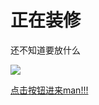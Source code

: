 # 正在装修

还不知道要放什么

<img src="https://img0.baidu.com/it/u=2750461412,2513208701&fm=253&fmt=auto&app=138&f=JPEG?w=600&h=400">

[点击按钮进来man!!!](https://www.bilibili.com/video/BV1pH4y1H7s3/?spm_id_from=333.337.search-card.all.click&vd_source=343ab74b29d0933831a3f91466f79b29)








